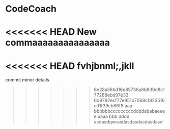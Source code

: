 # CodeCoach
<<<<<<< HEAD
New commaaaaaaaaaaaaaaa
=======
<<<<<<< HEAD
fvhjbnml;,jkll
=======
commit minor details
>>>>>>> 6e28a58bd16e85736a8b830d8c177288ebd97e33
>>>>>>> 6d9782ecf77e951b7069cf823516cd1f39cb66f8
aaa bbbbbbcccccccccddddababaeeee aaaa bbb dddd
asdasdqwrasdasdasdasdasdasd